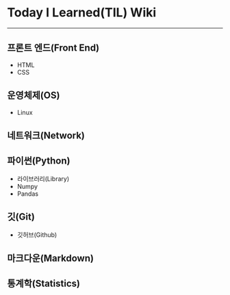 # Today I Learned(TIL) Wiki
---

## 프론트 엔드(Front End)
- HTML
- CSS

## 운영체제(OS)
- Linux

## 네트워크(Network)

## 파이썬(Python)
- 라이브러리(Library)
 - Numpy
 - Pandas

## 깃(Git)
- 깃허브(Github)

## 마크다운(Markdown)

## 통계학(Statistics)
